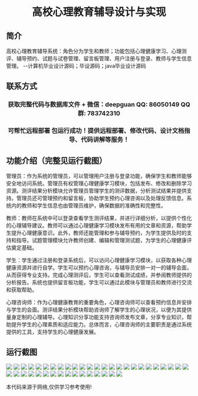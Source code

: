 <p><h1 align="center">高校心理教育辅导设计与实现</h1></p>

## 简介
高校心理教育辅导系统：角色分为学生和教师；功能包括心理健康学习、心理测评、辅导预约、试题与试卷管理、留言板管理、用户注册与登录、教师与学生信息管理。    --计算机毕业设计源码；毕设源码；java毕业设计源码


## 联系方式
<p><h3 align="center">获取完整代码与数据库文件 + 微信：deepguan QQ: 86050149 QQ群: 783742310</h3></p>
<p><h3 align="center">可帮忙远程部署 包运行成功！提供远程部署、修改代码、设计文档指导、代码讲解等服务！</h3></p>

## 功能介绍（完整见运行截图）
管理员：作为系统的管理员，可以管理用户注册与登录功能，确保学生和教师能够安全地访问系统。管理员有权管理心理健康学习模块，包括发布、修改和删除学习资源。测评结果分析模块允许管理员管理学生的测评数据，分析测试结果并提供支持。管理员还可管理预约和留言板，协助学生预约心理咨询以及处理反馈信息。系统内的教师和学生信息也由管理员维护，确保数据的准确性和完整性。

教师：教师在系统中可以登录查看学生测评结果，并进行详细分析，以提供个性化的心理辅导建议。教师可以通过心理健康学习模块发布有用的文章和资源，帮助学生提升心理健康意识。此外，教师还能管理和参与辅导预约，为学生提供及时的支持和指导。试题管理模块允许教师创建、编辑和管理测试题，为学生的心理健康评估奠定基础。

学生：学生通过注册和登录系统后，可以访问心理健康学习模块，以获取各种心理健康资源并进行自学。学生可以预约心理咨询，与辅导员安排一对一的辅导会面，从而获得专业支持。完成心理测评后，学生可以查看测试成绩，并参阅教师提供的分析报告。系统也提供留言板功能，学生可以通过此模块与管理员和教师进行交流和获取帮助。

心理咨询师：作为心理健康教育的重要角色，心理咨询师可以查看预约信息并安排与学生的会面。测评结果分析模块帮助咨询师了解学生的心理状况，以便为其提供量身定制的心理辅导。心理知识分享功能支持咨询师发布文章，分享专业知识，帮助提升学生的心理素质和适应能力。总体而言，心理咨询师的主要职责是通过系统提供的工具，支持学生的心理健康发展。


## 运行截图
![](img/001.jpg)
![](img/002.jpg)
![](img/003.jpg)
![](img/004.jpg)
![](img/005.jpg)
![](img/006.jpg)
![](img/007.jpg)
![](img/008.jpg)
![](img/009.jpg)
![](img/010.jpg)
![](img/011.jpg)
![](img/012.jpg)
![](img/013.jpg)
![](img/014.jpg)
![](img/015.jpg)
![](img/016.jpg)
![](img/017.jpg)
![](img/018.jpg)
![](img/019.jpg)
![](img/020.jpg)
![](img/021.jpg)
![](img/022.jpg)
![](img/023.jpg)
![](img/024.jpg)
![](img/025.jpg)
![](img/026.jpg)
![](img/027.jpg)
![](img/028.jpg)
![](img/029.jpg)
![](img/030.jpg)
![](img/031.jpg)
![](img/032.jpg)
![](img/033.jpg)
![](img/034.jpg)
![](img/035.jpg)
![](img/036.jpg)
![](img/037.jpg)
![](img/038.jpg)
![](img/039.jpg)
![](img/040.jpg)
![](img/041.jpg)

<p>本代码来源于网络,仅供学习参考使用!</p>
